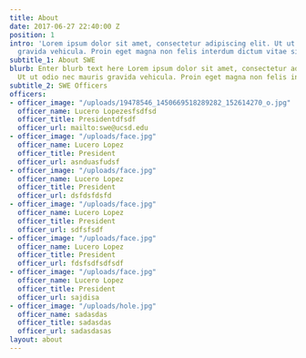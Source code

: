 ```yaml
---
title: About
date: 2017-06-27 22:40:00 Z
position: 1
intro: 'Lorem ipsum dolor sit amet, consectetur adipiscing elit. Ut ut odio nec mauris
  gravida vehicula. Proin eget magna non felis interdum dictum vitae sit amet eros. '
subtitle_1: About SWE
blurb: Enter blurb text here Lorem ipsum dolor sit amet, consectetur adipiscing elit.
  Ut ut odio nec mauris gravida vehicula. Proin eget magna non felis interdum dictum.
subtitle_2: SWE Officers
officers:
- officer_image: "/uploads/19478546_1450669518289282_152614270_o.jpg"
  officer_name: Lucero Lopezesfsdfsd
  officer_title: Presidentdfsdf
  officer_url: mailto:swe@ucsd.edu
- officer_image: "/uploads/face.jpg"
  officer_name: Lucero Lopez
  officer_title: President
  officer_url: asnduasfudsf
- officer_image: "/uploads/face.jpg"
  officer_name: Lucero Lopez
  officer_title: President
  officer_url: dsfdsfdsfd
- officer_image: "/uploads/face.jpg"
  officer_name: Lucero Lopez
  officer_title: President
  officer_url: sdfsfsdf
- officer_image: "/uploads/face.jpg"
  officer_name: Lucero Lopez
  officer_title: President
  officer_url: fdsfsdfsdfsdf
- officer_image: "/uploads/face.jpg"
  officer_name: Lucero Lopez
  officer_title: President
  officer_url: sajdisa
- officer_image: "/uploads/hole.jpg"
  officer_name: sadasdas
  officer_title: sadasdas
  officer_url: sadasdasas
layout: about
---
```


